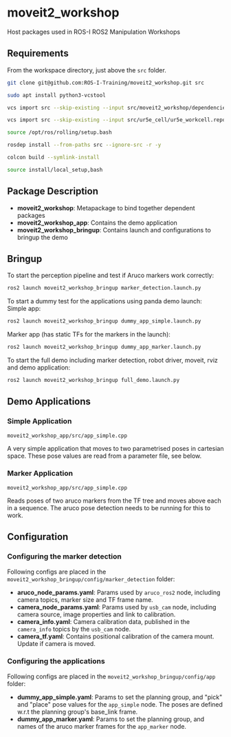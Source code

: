 # moveit2_workshop
Host packages used in ROS-I ROS2 Manipulation Workshops

## Requirements

From the workspace directory, just above the `src` folder.

```bash
git clone git@github.com:ROS-I-Training/moveit2_workshop.git src

sudo apt install python3-vcstool

vcs import src --skip-existing --input src/moveit2_workshop/dependencies_rolling.repos

vcs import src --skip-existing --input src/ur5e_cell/ur5e_workcell.repos

source /opt/ros/rolling/setup.bash

rosdep install --from-paths src --ignore-src -r -y

colcon build --symlink-install

source install/local_setup,bash
```

## Package Description

* **moveit2_workshop**: Metapackage to bind together dependent packages
* **moveit2_workshop_app**: Contains the demo application
* **moveit2_workshop_bringup**: Contains launch and configurations to bringup the demo

## Bringup

To start the perception pipeline and test if Aruco markers work correctly:

```bash
ros2 launch moveit2_workshop_bringup marker_detection.launch.py
```

To start a dummy test for the applications using panda demo launch:   
Simple app:   
```bash
ros2 launch moveit2_workshop_bringup dummy_app_simple.launch.py
```
Marker app (has static TFs for the markers in the launch):
```bash
ros2 launch moveit2_workshop_bringup dummy_app_marker.launch.py
```

To start the full demo including marker detection, robot driver, moveit, rviz and demo application:

```bash
ros2 launch moveit2_workshop_bringup full_demo.launch.py
``` 

## Demo Applications

### Simple Application

`moveit2_workshop_app/src/app_simple.cpp`

A very simple application that moves to two parametrised poses in cartesian space. These pose values are read from a parameter file, see below.

### Marker Application

`moveit2_workshop_app/src/app_simple.cpp`

Reads poses of two aruco markers from the TF tree and moves above each in a sequence. The aruco pose detection needs to be running for this to work.

## Configuration

### Configuring the marker detection
Following configs are placed in the `moveit2_workshop_bringup/config/marker_detection` folder:

* **aruco_node_params.yaml**: Params used by `aruco_ros2` node, including camera topics, marker size and TF frame name.
* **camera_node_params.yaml**: Params used by `usb_cam` node, including camera source, image properties and link to calibration.
* **camera_info.yaml**: Camera calibration data, published in the `camera_info` topics by the `usb_cam` node.
* **camera_tf.yaml**: Contains positional calibration of the camera mount. Update if camera is moved.

### Configuring the applications
Following configs are placed in the `moveit2_workshop_bringup/config/app` folder:

* **dummy_app_simple.yaml**: Params to set the planning group, and "pick" and "place" pose values for the `app_simple` node. The poses are defined w.r.t the planning group's base_link frame.
* **dummy_app_marker.yaml**: Params to set the planning group, and names of the aruco marker frames for the `app_marker` node. 
